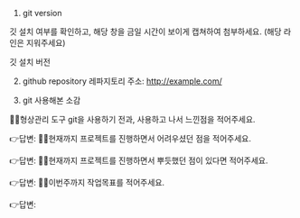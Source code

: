 1. git version

깃 설치 여부를 확인하고, 해당 창을 금일 시간이 보이게 캡쳐하여 첨부하세요. (해당 라인은 지워주세요)

깃 설치 버전

2. github repository
레파지토리 주소: http://example.com/

3. git 사용해본 소감

🙋‍♀️형상관리 도구 git을 사용하기 전과, 사용하고 나서 느낀점을 적어주세요.

👉답변: 
🙋‍♀️현재까지 프로젝트를 진행하면서 어려우셨던 점을 적어주세요.

👉답변:
🙋‍♀️현재까지 프로젝트를 진행하면서 뿌듯했던 점이 있다면 적어주세요.

👉답변: 
🙋‍♀️이번주까지 작업목표를 적어주세요.

👉답변: 